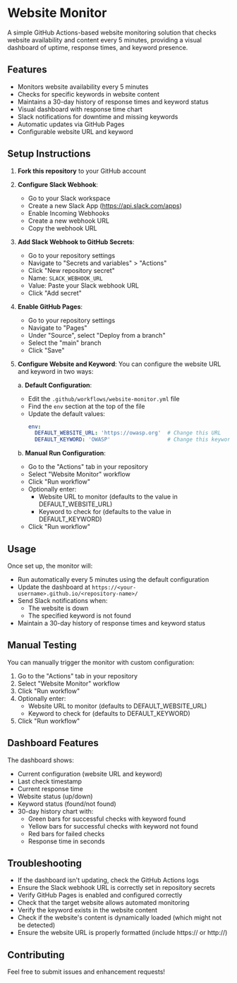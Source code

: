 # Website Monitor

A simple GitHub Actions-based website monitoring solution that checks website availability and content every 5 minutes, providing a visual dashboard of uptime, response times, and keyword presence.

## Features

- Monitors website availability every 5 minutes
- Checks for specific keywords in website content
- Maintains a 30-day history of response times and keyword status
- Visual dashboard with response time chart
- Slack notifications for downtime and missing keywords
- Automatic updates via GitHub Pages
- Configurable website URL and keyword

## Setup Instructions

1. **Fork this repository** to your GitHub account

2. **Configure Slack Webhook**:
   - Go to your Slack workspace
   - Create a new Slack App (https://api.slack.com/apps)
   - Enable Incoming Webhooks
   - Create a new webhook URL
   - Copy the webhook URL

3. **Add Slack Webhook to GitHub Secrets**:
   - Go to your repository settings
   - Navigate to "Secrets and variables" > "Actions"
   - Click "New repository secret"
   - Name: `SLACK_WEBHOOK_URL`
   - Value: Paste your Slack webhook URL
   - Click "Add secret"

4. **Enable GitHub Pages**:
   - Go to your repository settings
   - Navigate to "Pages"
   - Under "Source", select "Deploy from a branch"
   - Select the "main" branch
   - Click "Save"

5. **Configure Website and Keyword**:
   You can configure the website URL and keyword in two ways:

   a. **Default Configuration**:
   - Edit the `.github/workflows/website-monitor.yml` file
   - Find the `env` section at the top of the file
   - Update the default values:
     ```yaml
     env:
       DEFAULT_WEBSITE_URL: 'https://owasp.org'  # Change this URL
       DEFAULT_KEYWORD: 'OWASP'                  # Change this keyword
     ```

   b. **Manual Run Configuration**:
   - Go to the "Actions" tab in your repository
   - Select "Website Monitor" workflow
   - Click "Run workflow"
   - Optionally enter:
     - Website URL to monitor (defaults to the value in DEFAULT_WEBSITE_URL)
     - Keyword to check for (defaults to the value in DEFAULT_KEYWORD)
   - Click "Run workflow"

## Usage

Once set up, the monitor will:
- Run automatically every 5 minutes using the default configuration
- Update the dashboard at `https://<your-username>.github.io/<repository-name>/`
- Send Slack notifications when:
  - The website is down
  - The specified keyword is not found
- Maintain a 30-day history of response times and keyword status

## Manual Testing

You can manually trigger the monitor with custom configuration:
1. Go to the "Actions" tab in your repository
2. Select "Website Monitor" workflow
3. Click "Run workflow"
4. Optionally enter:
   - Website URL to monitor (defaults to DEFAULT_WEBSITE_URL)
   - Keyword to check for (defaults to DEFAULT_KEYWORD)
5. Click "Run workflow"

## Dashboard Features

The dashboard shows:
- Current configuration (website URL and keyword)
- Last check timestamp
- Current response time
- Website status (up/down)
- Keyword status (found/not found)
- 30-day history chart with:
  - Green bars for successful checks with keyword found
  - Yellow bars for successful checks with keyword not found
  - Red bars for failed checks
  - Response time in seconds

## Troubleshooting

- If the dashboard isn't updating, check the GitHub Actions logs
- Ensure the Slack webhook URL is correctly set in repository secrets
- Verify GitHub Pages is enabled and configured correctly
- Check that the target website allows automated monitoring
- Verify the keyword exists in the website content
- Check if the website's content is dynamically loaded (which might not be detected)
- Ensure the website URL is properly formatted (include https:// or http://)

## Contributing

Feel free to submit issues and enhancement requests! 